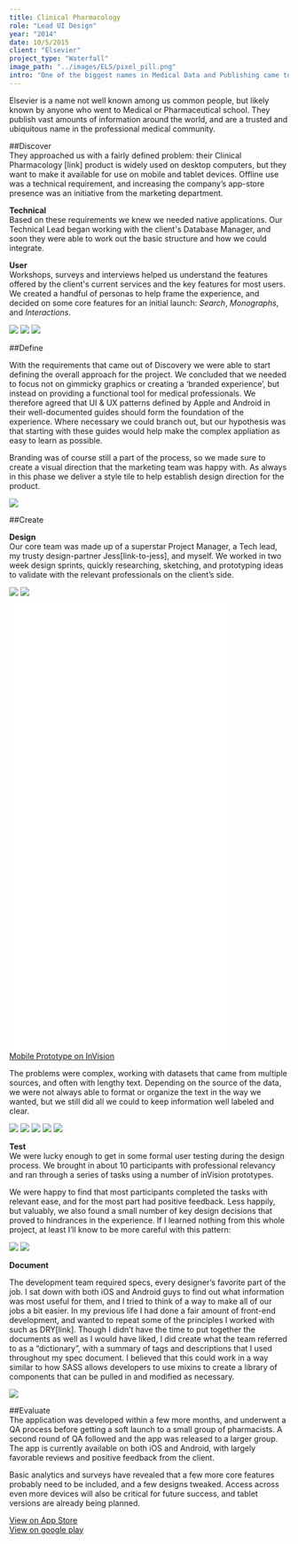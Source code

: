 ```yaml
---
title: Clinical Pharmacology  
role: "Lead UI Design"  
year: "2014"  
date: 10/5/2015  
client: "Elsevier"  
project_type: "Waterfall"  
image_path: "../images/ELS/pixel_pill.png"   
intro: "One of the biggest names in Medical Data and Publishing came to us to help take their products into the mobile era"
---
```


Elsevier is a name not well known among us common people, but likely known by anyone who went to Medical or Pharmaceutical school. They publish vast amounts of information around the world, and are a trusted and ubiquitous name in the professional medical community.

##Discover  
They approached us with a fairly defined problem: their Clinical Pharmacology [link] product is widely used on desktop computers, but they want to make it available for use on mobile and tablet devices. Offline use was a technical requirement, and increasing the company’s app-store presence was an initiative from the marketing department.

**Technical**  
Based on these requirements we knew we needed native applications. Our Technical Lead began working with the client's Database Manager, and soon they were able to work out the basic structure and how we could integrate.  

**User**  
Workshops, surveys and interviews helped us understand the features offered by the client's current services and the key features for most users. We created a handful of personas to help frame the experience, and decided on some core features for an initial launch: *Search*, *Monographs*, and *Interactions*. 

<div class="image-wrapper large image-three-across">
	<img src="../images/ELS/persona-1.png" />
	<img src="../images/ELS/persona-2.png" />
	<img src="../images/ELS/persona-3.png" />
</div>

##Define

With the requirements that came out of Discovery we were able to start defining the overall approach for the project. We concluded that we needed to focus not on gimmicky graphics or creating a ‘branded experience’, but instead on providing a functional tool for medical professionals. We therefore agreed that UI & UX patterns defined by Apple and Android in their well-documented guides should form the foundation of the experience. Where necessary we could branch out, but our hypothesis was that starting with these guides would help make the complex appliation as easy to learn as possible. 

Branding was of course still a part of the process, so we made sure to create a visual direction that the marketing team was happy with. As always in this phase we deliver a style tile to help establish design direction for the product. 

<div class="image-wrapper large image-full">
	<img src="../images/ELS/style_tile_logo_blur.png" />
</div>

##Create

**Design**  
Our core team was made up of a superstar Project Manager, a Tech lead, my trusty design-partner Jess[link-to-jess], and myself. We worked in two week design sprints, quickly researching, sketching, and prototyping ideas to validate with the relevant professionals on the client’s side.
 
<div class="image-wrapper large image-two-across">
	<img src="../images/ELS/sketch-1.jpg" />
	<img src="../images/ELS/sketch-3.jpg" />
</div>

<div class="prototype-wrapper mobile">
	<div class="row">
		<iframe width="396" height="818" src="//invis.io/GZ4F6AXN5" frameborder="0" allowfullscreen></iframe>
	</div>
	<a class="button tertiary" href="https://invis.io/SKMR82F4">Mobile Prototype on InVision</a>
</div>

The problems were complex, working with datasets that came from multiple sources, and often with lengthy text. Depending on the source of the data, we were not always able to format or organize the text in the way we wanted, but we still did all we could to keep information well labeled and clear.

<div class="image-wrapper extra-large image-five-across">
	<img src="../images/ELS/framed-1.png" />
	<img src="../images/ELS/framed-2.png" />
	<img src="../images/ELS/framed-3.png" />
	<img src="../images/ELS/framed-4.png" />
	<img src="../images/ELS/framed-5.png" />
</div>


**Test**  
We were lucky enough to get in some formal user testing during the design process. We brought in about 10 participants with professional relevancy and ran through a series of tasks using a number of inVision prototypes. 

We were happy to find that most participants completed the tasks with relevant ease, and for the most part had positive feedback. Less happily, but valuably, we also found a small number of key design decisions that proved to hindrances in the experience. If I learned nothing from this whole project, at least I’ll know to be more careful with this pattern:

<div class="image-wrapper small image-two-across">
	<img src="../images/ELS/dropdown-closed.png" />
	<img src="../images/ELS/dropdown-open.png" />
</div>

**Document**  
  
The development team required specs, every designer’s favorite part of the job. I sat down with both iOS and Android guys to find out what information was most useful for them, and I tried to think of a way to make all of our jobs a bit easier. In my previous life I had done a fair amount of front-end development, and wanted to repeat some of the principles I worked with such as DRY[link]. Though I didn’t have the time to put together the documents as well as I would have liked, I did create what the team referred to as a “dictionary”, with a summary of tags and descriptions that I used throughout my spec document. I believed that this could work in a way similar to how SASS allows developers to use mixins to create a library of components that can be pulled in and modified as necessary.

<div class="image-wrapper extra-large image-full">
	<img src="../images/ELS/els-components.png" />
</div>

##Evaluate  
The application was developed within a few more months, and underwent a QA process before getting a soft launch to a small group of pharmacists. A second round of QA followed and the app was released to a larger group. The app is currently available on both iOS and Android, with largely favorable reviews and positive feedback from the client. 

Basic analytics and surveys have revealed that a few more core features probably need to be included, and a few designs tweaked. Access across even more devices will also be critical for future success, and tablet versions are already being planned.

[View on App Store](https://itunes.apple.com/us/app/elsevier-clinical-pharmacology/id923081157?mt=8)  
[View on google play](https://play.google.com/store/apps/details?id=com.elsevier.elseviercp&hl=en])


 